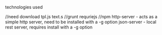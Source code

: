 technologies used

//need download
tpl.js
text.s
//grunt
requriejs
//npm
http-server - acts as a simple http server, need to be installed with a -g option
json-server - local rest server, requires install with a -g option
